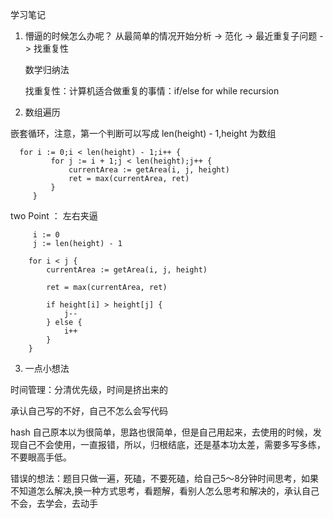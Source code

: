 学习笔记

1. 懵逼的时候怎么办呢？
   从最简单的情况开始分析 -> 范化 -> 最近重复子问题 -> 找重复性

   数学归纳法

   找重复性：计算机适合做重复的事情：if/else for while recursion
   

2. 数组遍历

嵌套循环，注意，第一个判断可以写成 len(height) - 1,height 为数组
```
  for i := 0;i < len(height) - 1;i++ {
         for j := i + 1;j < len(height);j++ {
             currentArea := getArea(i, j, height)
             ret = max(currentArea, ret)
         }
     }
```

two Point ： 左右夹逼

```
     i := 0
     j := len(height) - 1

    for i < j {
        currentArea := getArea(i, j, height)

        ret = max(currentArea, ret)

        if height[i] > height[j] {
            j--
        } else {
            i++
        } 
    }
```

3. 一点小想法

时间管理：分清优先级，时间是挤出来的

承认自己写的不好，自己不怎么会写代码

hash 自己原本以为很简单，思路也很简单，但是自己用起来，去使用的时候，发现自己不会使用，一直报错，所以，归根结底，还是基本功太差，需要多写多练，不要眼高手低。

错误的想法：题目只做一遍，死磕，不要死磕，给自己5～8分钟时间思考，如果不知道怎么解决,换一种方式思考，看题解，看别人怎么思考和解决的，承认自己不会，去学会，去动手
